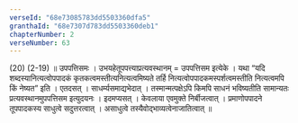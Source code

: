 ```yaml
---
verseId: "68e73085783dd5503360dfa5"
granthaId: "68e7307d783dd5503360deb1"
chapterNumber: 2
verseNumber: 63
---
```


(20) (2-19) ॥ उपपत्तिसमः । उभयहेतूपपत्त्याप्रत्यवस्थानम् = उपपत्तिसम इत्येके । यथा “यदि शब्दस्यानित्यत्वोपपादकं कृतकत्वमस्तीत्यनित्यत्वमिष्यते तर्हि नित्यत्वोपपादकमस्पर्शत्वमस्तीति नित्यत्वमपि किं नेष्यत” इति । एतदसत् । साधर्म्यसमाद्यभेदात् । तस्मान्मत्पक्षेऽपि किमपि साधनं भविष्यतीति सामान्यतः प्रत्यवस्थानमुपपत्तिसम इत्युदयनः । इदमप्यसत् । केवलाया एवमुक्ते निर्बीजत्वात् । प्रमाणोपपादने तूपपादकस्य साधुत्वे सदुत्तरत्वात् । असाधुत्वे तस्यैवोद्भाव्यत्वेनाजातित्वात् ॥
